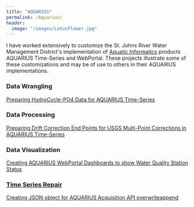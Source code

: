 ```yaml
---
title: "AQUARIUS"
permalink: /Aquarius/
header:
  image: "/images/LotusFlower.jpg"
---
```


I have worked extensively to customize the St. Johns River Water Management District's implementation of [Aquatic Informatics](https://aquaticinformatics.com/products/aquarius/) products AQUARIUS Time-Series and WebPortal.  These projects illustrate some of these customizations and may be of use to others in their AQUARIUS implementations.

### Data Wrangling
<a href="https://mguyette.github.io/Aquarius_Cycle/">Preparing HydroCycle-PO4 Data for AQUARIUS Time-Series<a>

### Data Processing
<a href="https://mguyette.github.io/Aquarius_Drift_Corrections/">Preparing Drift Correction End Points for USGS Multi-Point Corrections in AQUARIUS Time-Series<a>

### Data Visualization
<a href="https://mguyette.github.io/Aquarius_StatusDashboards/">Creating AQUARIUS WebPortal Dashboards to show Water Quality Station Status

### Time Series Repair
<a href="https://mguyette.github.io/Aquarius_OverwriteAppendPrep/">Creating JSON object for AQUARIUS Acquisition API overwriteappend
